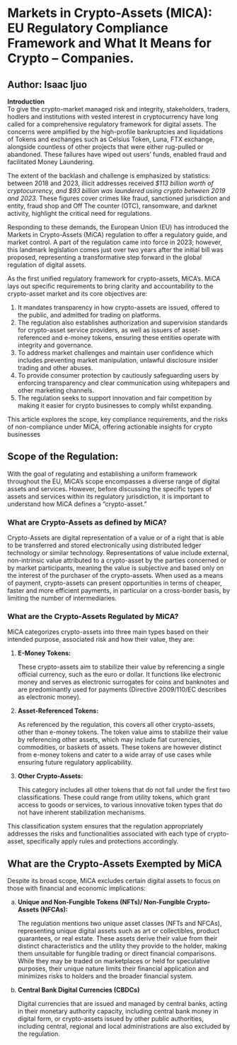<html>
<h1>Markets in Crypto-Assets (MICA): EU Regulatory Compliance Framework and What It Means for Crypto – Companies.</h1>
<h2> Author: Isaac Ijuo</h2>
<p> <b>Introduction</b> <br>
To give the crypto-market managed risk and integrity, stakeholders, traders, hodlers  and institutions with vested interest in cryptocurrency have long called for a comprehensive regulatory framework for digital assets. The concerns were amplified by the high-profile bankruptcies and liquidations of Tokens and exchanges such as Celsius Token,  Luna,  FTX exchange,  alongside countless of other projects that were either rug-pulled or abandoned. These failures have wiped out users’ funds, enabled fraud  and facilitated Money Laundering.  </p>
<p>The extent of the backlash and challenge is emphasized by statistics: between 2018 and 2023, illicit addresses received <em>$113 billion worth of cryptocurrency, and $93 billion was laundered using crypto between 2019 and 2023.</em> These figures cover crimes like fraud, sanctioned jurisdiction and entity, fraud shop and Off The counter (OTC), ransomware, and darknet activity, highlight the critical need for regulations. </p>
<p>Responding to these demands, the European Union (EU) has introduced the Markets in Crypto-Assets (MiCA)  regulation to offer a regulatory guide, and market control. A part of the regulation came into force in 2023; however, this landmark legislation comes just over two years after the initial bill was proposed, representing a transformative step forward in the global regulation of digital assets.</p>

<p>As the first unified regulatory framework for crypto-assets, MiCA’s. MiCA lays out specific requirements to bring clarity and accountability to the crypto-asset market and its core objectives are: 

1) It mandates transparency in how crypto-assets are issued, offered to the public, and admitted for trading on platforms. 
2) The regulation also establishes authorization and supervision standards for crypto-asset service providers, as well as issuers of asset-referenced and e-money tokens, ensuring these entities operate with integrity and governance. 
3) To address market challenges and maintain user confidence which includes preventing market manipulation, unlawful disclosure insider trading and other abuses.  
4) To provide consumer protection by cautiously safeguarding users by enforcing transparency and clear communication using whitepapers and other marketing channels.  
5) The regulation seeks to support innovation and fair competition by making it easier for crypto businesses to comply whilst expanding. 

This article explores the scope, key compliance requirements, and the risks of non-compliance under MiCA, offering actionable insights for crypto businesses</p>

<h2>Scope of the Regulation:</h2>
<p>With the goal of regulating and establishing a uniform framework throughout the EU, MiCA’s scope encompasses a diverse range of digital assets and services. However, before discussing the specific types of assets and services within its regulatory jurisdiction, it is important to understand how MiCA defines a “crypto-asset.”</p>
<h3>What are Crypto-Assets as defined by MiCA?</h3>
<P>Crypto-Assets are digital representation of a value or of a right that is able to be transferred and stored electronically using distributed ledger technology or similar technology.  Representations of value include external, non-intrinsic value attributed to a crypto-asset by the parties concerned or by market participants, meaning the value is subjective and based only on the interest of the purchaser of the crypto-assets. When used as a means of payment, crypto-assets can present opportunities in terms of cheaper, faster and more efficient payments, in particular on a cross-border basis, by limiting the number of intermediaries.</P>

<h3>What are the Crypto-Assets Regulated by MiCA?</h3>
<p>MiCA categorizes crypto-assets into three main types based on their intended purpose, associated risk and how their value, they are:</p>
<ol>
<li><b>E-Money Tokens:</b> 
<p>These crypto-assets aim to stabilize their value by referencing a single official currency, such as the euro or dollar. It functions like electronic money and serves as electronic surrogates for coins and banknotes and are predominantly used for payments (Directive 2009/110/EC describes as electronic money).</p>
</li>
<li><b>Asset-Referenced Tokens:</b> 
<p>As referenced by the regulation, this covers all other crypto-assets, other than e-money tokens. The token value aims to stabilize their value by referencing other assets,  which may include fiat currencies, commodities, or baskets of assets. These tokens are however distinct from e-money tokens and cater to a wide array of use cases while ensuring future regulatory applicability.</p>
</li>
<li><b>Other Crypto-Assets:</b>
<p>This category includes all other tokens that do not fall under the first two classifications. These could range from utility tokens,  which grant access to goods or services, to various innovative token types that do not have inherent stabilization mechanisms.</p>
</ol>

This classification system ensures that the regulation appropriately addresses the risks and functionalities associated with each type of crypto-asset, specifically apply rules and protections accordingly.

<h2>What are the Crypto-Assets Exempted by MiCA</h2>
<p>Despite its broad scope, MiCA excludes certain digital assets to focus on those with financial and economic implications:</p>
<ol type="a">
<li><b>Unique and Non-Fungible Tokens (NFTs)/ Non-Fungible Crypto-Assets (NFCAs):</b></li>
<p> The regulation mentions two unique asset classes (NFTs and NFCAs), representing unique digital assets such as art or collectibles, product guarantees, or real estate.  These assets derive their value from their distinct characteristics and the utility they provide to the holder, making them unsuitable for fungible trading or direct financial comparisons. While they may be traded on marketplaces or held for speculative purposes, their unique nature limits their financial application and minimizes risks to holders and the broader financial system.</p>

<li><b>Central Bank Digital Currencies (CBDCs)</b></li>
<p>Digital currencies that are issued and managed by central banks, acting in their monetary authority capacity, including central bank money in digital form, or crypto-assets issued by other public authorities, including central, regional and local administrations are also excluded by the regulation.</p>
</ol>